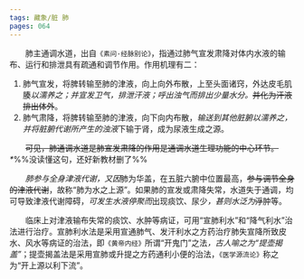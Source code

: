 ```yaml
---
tags: 藏象/脏 肺
pages: 064
---
```

&emsp;&emsp;肺主通调水道，出自`《素问·经脉别论》`，指通过肺气宣发肃降对体内水液的输布、运行和排泄具有疏通和调节作用。作用机理有二：
1. 肺气宣发，将脾转输至肺的津液，向上向外布散，上至头面诸窍，外达皮毛肌腠<dfn>以濡养之；并宣发卫气，排泄汗液；呼出浊气而排出少量水分。</dfn>~~并化为汗液排出体外~~。
2. 肺气肃降，将脾转输至肺的津液，向下向内布散，<dfn>输送到其他脏腑以濡养之，并将脏腑代谢所产生的浊液</dfn>下输于肾，成为尿液生成之源。

&emsp;&emsp;~~可见，肺通调水道是肺宣发肃降的作用是通调水道生理功能的中心环节。~~<dfn>\*</dfn>%%没读懂这句，还好新教材删了%%

&emsp;&emsp;<dfn>肺参与全身津液代谢，又因</dfn>肺为华盖，在五脏六腑中位置最高，~~参与调节全身的津液代谢~~，故称“肺为水之上源”。如果肺的宣发或肃降失常，水道失于通调，均可导致津液代谢障碍，<dfn>可发生水液停聚而</dfn>出现痰饮、尿少<dfn>，甚则水泛为</dfn>~~浮~~肿等。

&emsp;&emsp;临床上对津液输布失常的痰饮、水肿等病证，可用“宣肺利水”和“降气利水”治法进行治疗。宣肺利水法是采用宣通肺气、发汗利水之方药治疗肺失宣降所致皮水、风水等病证的治法，即`《黄帝内经》`所谓“开鬼门”之法<dfn>，古人喻之为“提壶揭盖”</dfn>；提壶揭盖法是采用宣肺或升提之方药通利小便的治法，`《医学源流论》`称之为“开上源以利下流”。